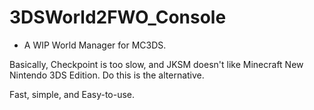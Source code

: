 # 3DSWorld2FWO_Console
- A WIP World Manager for MC3DS.

Basically, Checkpoint is too slow, and JKSM doesn't like Minecraft New Nintendo 3DS Edition. Do this is the alternative.

Fast, simple, and Easy-to-use.